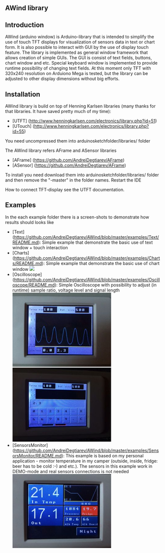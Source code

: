 AWind library
-------------
Introduction
------------
AWind (arduino window) is Arduino-library that is intended to simplify the use of touch TFT displays for visualization of sensors data in text or chart form. It is also possible to interact with GUI by the use of display touch feature. 
The library is implemented as general window framework that allows creation of simple GUIs. The GUI is consist of text fields, buttons, chart window and etc. 
Special keyboard window is implemented to provide runtime possibility of changing text fields.
At this moment only TFT with 320x240 resolution on Arduiono Mega is tested, but the library can be adjusted to other display dimensions without big efforts.

Installation
------------
AWind library is build on top of Henning Karlsen libraries (many thanks for that libraries. It have saved pretty much of my time): 
* [UTFT] (http://www.henningkarlsen.com/electronics/library.php?id=51)
* [UTouch] (http://www.henningkarlsen.com/electronics/library.php?id=55)

You need uncompressed them into  arduinosketchfolder/libraries/ folder

The AWind library refers AFrame and ASensor libraries
* [AFrame] (https://github.com/AndreiDegtiarev/AFrame)
* [ASensor] (https://github.com/AndreiDegtiarev/AFrame)

To install you need download them into arduinosketchfolder/libraries/ folder and then remove the "-master" in the folder names.
Restart the IDE

How to connect TFT-display see the UTFT documentation.


Examples
--------
In the each example folder there is a screen-shots to demonstrate how results should looks like
* [Text] (https://github.com/AndreiDegtiarev/AWind/blob/master/examples/Text/README.md): Simple example that demonstrate the basic use of text window + touch interaction
* [Charts] (https://github.com/AndreiDegtiarev/AWind/blob/master/examples/Charts/README.md): Simple example that demonstrate the basic use of chart window 
![](https://github.com/AndreiDegtiarev/AWind/blob/master/examples/Charts/Example.JPG)
* [Oscilloscope] (https://github.com/AndreiDegtiarev/AWind/blob/master/examples/Oscilloscope/README.md): Simple Oscilloscope with possibility to adjust (in runtime) sample ratio, voltage level and signal length
![](https://github.com/AndreiDegtiarev/AWind/blob/master/examples/Oscilloscope/Example.JPG)
![](https://github.com/AndreiDegtiarev/AWind/blob/master/examples/Oscilloscope/Example1.JPG)
* [SensorsMonitor] (https://github.com/AndreiDegtiarev/AWind/blob/master/examples/SensorsMonitor/README.md): This example is based on my personal application - monitor temperature in my camper (outside, inside, fridge: beer has to be cold :-) and etc.). The sensors in this example work in DEMO-mode and real sensors connections is not needed
![](https://github.com/AndreiDegtiarev/AWind/blob/master/examples/SensorsMonitor/Example.JPG)